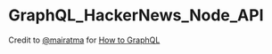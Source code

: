 # GraphQL_HackerNews_Node_API

Credit to [@mairatma](https://github.com/mairatma) for [How to GraphQL](https://github.com/howtographql/howtographql)

